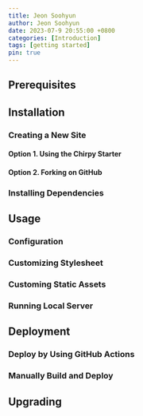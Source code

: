 ```yaml
---
title: Jeon Soohyun
author: Jeon Soohyun
date: 2023-07-9 20:55:00 +0800
categories: [Introduction]
tags: [getting started]
pin: true
---
```


## Prerequisites

## Installation

### Creating a New Site

#### Option 1. Using the Chirpy Starter

#### Option 2. Forking on GitHub

### Installing Dependencies

## Usage

### Configuration

### Customizing Stylesheet

### Customing Static Assets

### Running Local Server

## Deployment

### Deploy by Using GitHub Actions

### Manually Build and Deploy

## Upgrading
